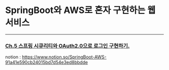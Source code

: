 SpringBoot와 AWS로 혼자 구현하는 웹 서비스
==============
******
### [Ch.5 스프링 시큐리티와 OAuth2.0으로 로그인 구현하기.](./내용%20정리/ch5.스프링%20시큐리티와%20OAuth2.0으로%20로그인%20구현하기)    




notion :
https://www.notion.so/SpringBoot-AWS-91a41e590cb24015bd7d54e3ed8bbdde
